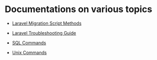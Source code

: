# Documentations on various topics

* <a href="./topics/laravel-migration.md">Laravel Migration Script Methods</a>

* <a href="./topics/troubleshoot-laravel.md">Laravel Troubleshooting Guide</a>

* <a href="./topics/sql.md">SQL Commands</a>

* <a href="./topics/unit-commands.md">Unix Commands</a>
